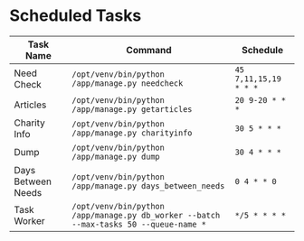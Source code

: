 # Scheduled Tasks

| Task Name           | Command                                                           | Schedule          |
|---------------------|-------------------------------------------------------------------|-------------------|
| Need Check          | `/opt/venv/bin/python /app/manage.py needcheck`                  | `45 7,11,15,19 * * *` |
| Articles            | `/opt/venv/bin/python /app/manage.py getarticles`                | `20 9-20 * * *`   |
| Charity Info        | `/opt/venv/bin/python /app/manage.py charityinfo`                | `30 5 * * *`      |
| Dump                | `/opt/venv/bin/python /app/manage.py dump`                       | `30 4 * * *`      |
| Days Between Needs  | `/opt/venv/bin/python /app/manage.py days_between_needs`         | `0 4 * * 0`       |
| Task Worker         | `/opt/venv/bin/python /app/manage.py db_worker --batch --max-tasks 50 --queue-name *` | `*/5 * * * *`     |
